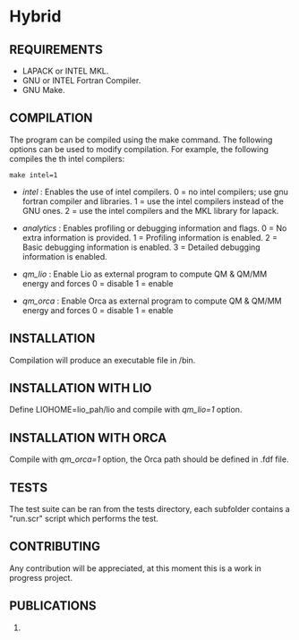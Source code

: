 Hybrid
============


REQUIREMENTS
------------

* LAPACK or INTEL MKL.
* GNU or INTEL Fortran Compiler.
* GNU Make.

COMPILATION
------------

The program can be compiled using the make command. The following options can be used to modify compilation. For example, the following compiles the th intel compilers:

```
make intel=1
```

* _intel_ : Enables the use of intel compilers.
    0 = no intel compilers; use gnu fortran compiler and libraries.
    1 = use the intel compilers instead of the GNU ones.
    2 = use the intel compilers and the MKL library for lapack.

* _analytics_ : Enables profiling or debugging information and flags.
    0 = No extra information is provided.
    1 = Profiling information is enabled.
    2 = Basic debugging information is enabled.
    3 = Detailed debugging information is enabled.

* _qm_lio_ : Enable Lio as external program to compute QM & QM/MM energy and forces
    0 = disable
    1 = enable

* _qm_orca_ : Enable Orca as external program to compute QM & QM/MM energy and forces
    0 = disable
    1 = enable



INSTALLATION
------------

Compilation will produce an executable file in /bin.


INSTALLATION WITH LIO
-------------------------

Define LIOHOME=lio_pah/lio and compile with _qm_lio=1_ option.


INSTALLATION WITH ORCA
-------------------------

Compile with _qm_orca=1_ option, the Orca path should be defined in .fdf file.


TESTS
-----

The test suite can be ran from the tests directory, each subfolder contains a "run.scr" script which performs the test.


CONTRIBUTING
------------
Any contribution will be appreciated, at this moment this is a work in progress project.

PUBLICATIONS
------------

1. 

